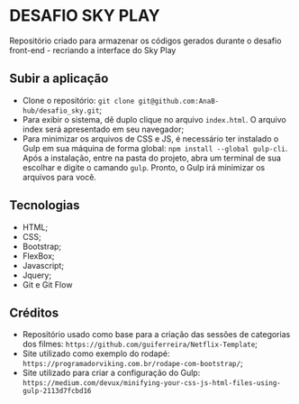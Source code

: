 # DESAFIO SKY PLAY

Repositório criado para armazenar os códigos gerados durante o desafio front-end - recriando a interface do Sky Play

## Subir a aplicação

- Clone o repositório: `git clone git@github.com:AnaB-hub/desafio_sky.git`;
- Para exibir o sistema, dê duplo clique no arquivo `index.html`. O arquivo index será apresentado em seu navegador;
- Para minimizar os arquivos de CSS e JS, é necessário ter instalado o Gulp em sua máquina de forma global: `npm install --global gulp-cli`. Após a instalação, entre na pasta do projeto, abra um terminal de sua escolhar e digite o camando `gulp`. Pronto, o Gulp irá minimizar os arquivos para você.

## Tecnologias

- HTML;
- CSS;
- Bootstrap;
- FlexBox;
- Javascript;
- Jquery;
- Git e Git Flow

## Créditos

- Repositório usado como base para a criação das sessões de categorias dos filmes: `https://github.com/guiferreira/Netflix-Template`;
- Site utilizado como exemplo do rodapé: `https://programadorviking.com.br/rodape-com-bootstrap/`;
- Site utilizado para criar a configuração do Gulp: `https://medium.com/devux/minifying-your-css-js-html-files-using-gulp-2113d7fcbd16`
